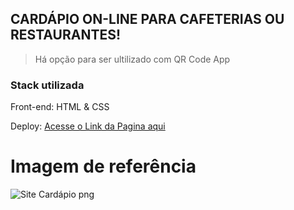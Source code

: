 ## CARDÁPIO ON-LINE PARA CAFETERIAS OU RESTAURANTES!

> Há opção para ser ultilizado com QR Code App

### Stack utilizada 

Front-end: HTML & CSS

Deploy: <a href="https://app.netlify.com/sites/jade-faun-5a47da/overview" target="_blank">Acesse o Link da Pagina aqui</a>

# Imagem de referência 

![Site Cardápio png](https://user-images.githubusercontent.com/108701750/185726705-34857747-5eb3-47ec-bc5c-4aea7c4fd485.png)
 
